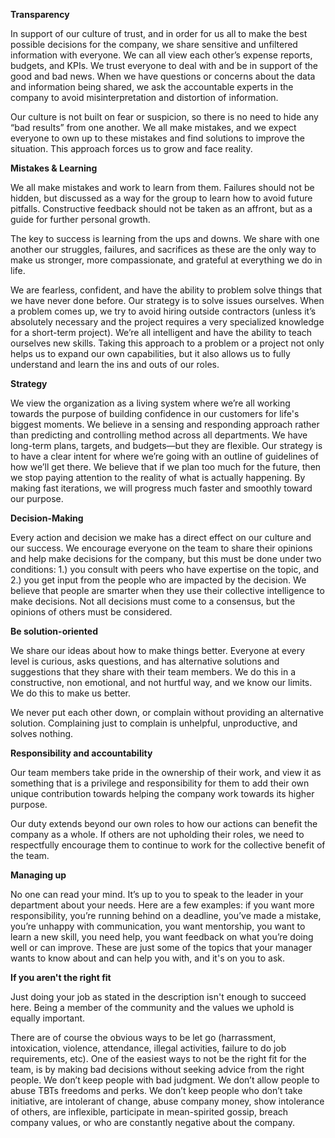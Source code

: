 **Transparency**

In support of our culture of trust, and in order for us all to make the best possible decisions for the company, we share sensitive and unfiltered information with everyone. We can all view each other’s expense reports, budgets, and KPIs. We trust everyone to deal with and be in support of the good and bad news. When we have questions or concerns about the data and information being shared, we ask the accountable experts in the company to avoid misinterpretation and distortion of information.

Our culture is not built on fear or suspicion, so there is no need to hide any “bad results” from one another. We all make mistakes, and we expect everyone to own up to these mistakes and find solutions to improve the situation. This approach forces us to grow and face reality.

**Mistakes & Learning**

We all make mistakes and work to learn from them. Failures should not be hidden, but discussed as a way for the group to learn how to avoid future pitfalls. Constructive feedback should not be taken as an affront, but as a guide for further personal growth.

The key to success is learning from the ups and downs. We share with one another our struggles, failures, and sacrifices as these are the only way to make us stronger, more compassionate, and grateful at everything we do in life.

We are fearless, confident, and have the ability to problem solve things that we have never done before. Our strategy is to solve issues ourselves. When a problem comes up, we try to avoid hiring outside contractors (unless it’s absolutely necessary and the project requires a very specialized knowledge for a short-term project). We’re all intelligent and have the ability to teach ourselves new skills. Taking this approach to a problem or a project not only helps us to expand our own capabilities, but it also allows us to fully understand and learn the ins and outs of our roles. 

**Strategy** 

We view the organization as a living system where we’re all working towards the purpose of building confidence in our customers for life's biggest moments. We believe in a sensing and responding approach rather than predicting and controlling method across all departments. We have long-term plans, targets, and budgets—but they are flexible. Our strategy is to have a clear intent for where we’re going with an outline of guidelines of how we’ll get there. We believe that if we plan too much for the future, then we stop paying attention to the reality of what is actually happening. By making fast iterations, we will progress much faster and smoothly toward our purpose.

**Decision-Making**

Every action and decision we make has a direct effect on our culture and our success. We encourage everyone on the team to share their opinions and help make decisions for the company, but this must be done under two conditions: 1.) you consult with peers who have expertise on the topic, and 2.) you get input from the people who are impacted by the decision. We believe that people are smarter when they use their collective intelligence to make decisions. Not all decisions must come to a consensus, but the opinions of others must be considered.

**Be solution-oriented** 

We share our ideas about how to make things better. Everyone at every level is curious, asks questions, and has alternative solutions and suggestions that they share with their team members. We do this in a constructive, non emotional, and not hurtful way, and we know our limits. We do this to make us better.

We never put each other down, or complain without providing an alternative solution. Complaining just to complain is unhelpful, unproductive, and solves nothing.

**Responsibility and accountability**

Our team members take pride in the ownership of their work, and view it as something that is a privilege and responsibility for them to add their own unique contribution towards helping the company work towards its higher purpose.

Our duty extends beyond our own roles to how our actions can benefit the company as a whole. If others are not upholding their roles, we need to respectfully encourage them to continue to work for the collective benefit of the team.

**Managing up**
 
No one can read your mind. It’s up to you to speak to the leader in your department about your needs. Here are a few examples: if you want more responsibility, you’re running behind on a deadline, you’ve made a mistake, you’re unhappy with communication, you want mentorship, you want to learn a new skill, you need help, you want feedback on what you’re doing well or can improve. These are just some of the topics that your manager wants to know about and can help you with, and it's on you to ask.

**If you aren't the right fit**

Just doing your job as stated in the description isn't enough to succeed here. Being a member of the community and the values we uphold is equally important.

There are of course the obvious ways to be let go (harrassment, intoxication, violence, attendance, illegal activities, failure to do job requirements, etc). One of the easiest ways to not be the right fit for the team, is by making bad decisions without seeking advice from the right people. We don’t keep people with bad judgment. We don’t allow people to abuse TBTs freedoms and perks. We don’t keep people who don’t take initiative, are intolerant of change, abuse company money, show intolerance of others, are inflexible, participate in mean-spirited gossip, breach company values, or who are constantly negative about the company.
